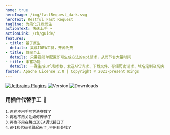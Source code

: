 ```yaml
---
home: true
heroImage: /img/fastRequest_dark.svg
heroText: Restful Fast Request
tagline: 为简化开发而生
actionText: 快速上手 →
actionLink: /zh/guide/
features:
- title: 基于原生
  details: 集成IDEA工具，开源免费
- title: 效率至上
  details: 只需要简单配置即可生成方法的api请求，从而节省大量时间
- title: 丰富功能
  details: 一键生成url和参数、发送API请求、下载文件、存储历史请求、域名定制及切换、字符串生成策略化、自定义参数解析、API转curl等
footer: Apache License 2.0 | Copyright © 2021-present Kings
---
```



[![Jetbrains Plugins][plugin-img]][plugin]
![Version](https://img.shields.io/jetbrains/plugin/v/16988)
![Downloads](https://img.shields.io/jetbrains/plugin/d/16988)

### 用插件代替手工 :100:
```
1.再也不用手写方法参数了
2.再也不用关注如何传参了
3.再也不用在跳出IDEA调试接口了
4.API和代码关联起来了,不用到处找了
```


[plugin]: https://plugins.jetbrains.com/plugin/16988
[plugin-img]: https://img.shields.io/badge/plugin-FastRequest-x.svg